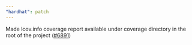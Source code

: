 ```yaml
---
"hardhat": patch
---
```


Made lcov.info coverage report available under coverage directory in the root of the project ([#6891](https://github.com/NomicFoundation/hardhat/issues/6891))
